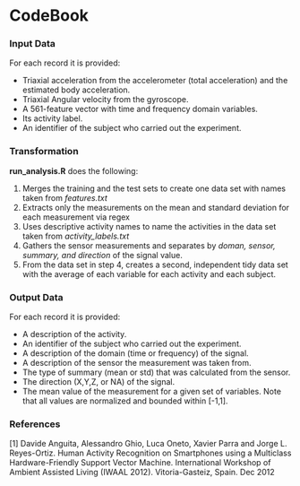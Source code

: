 # CodeBook


### Input Data

For each record it is provided:

- Triaxial acceleration from the accelerometer (total acceleration) and the estimated body acceleration.
- Triaxial Angular velocity from the gyroscope. 
- A 561-feature vector with time and frequency domain variables. 
- Its activity label. 
- An identifier of the subject who carried out the experiment.


### Transformation

**run_analysis.R** does the following:
1. Merges the training and the test sets to create one data set with names taken from *features.txt*
2. Extracts only the measurements on the mean and standard deviation for each measurement via regex
3. Uses descriptive activity names to name the activities in the data set taken from *activity_labels.txt*
4. Gathers the sensor measurements and separates by *doman, sensor, summary, and direction* of the signal value.
5. From the data set in step 4, creates a second, independent tidy data set with the average of each variable for each activity and each subject.


### Output Data

For each record it is provided:

- A description of the activity.
- An identifier of the subject who carried out the experiment.
- A description of the domain (time or frequency) of the signal.
- A description of the sensor the measurement was taken from.
- The type of summary (mean or std) that was calculated from the sensor.
- The direction (X,Y,Z, or NA) of the signal.
- The mean value of the measurement for a given set of variables. Note that all values are normalized and bounded within [-1,1].


### References

[1] Davide Anguita, Alessandro Ghio, Luca Oneto, Xavier Parra and Jorge L. Reyes-Ortiz. Human Activity Recognition on Smartphones using a Multiclass Hardware-Friendly Support Vector Machine. International Workshop of Ambient Assisted Living (IWAAL 2012). Vitoria-Gasteiz, Spain. Dec 2012
